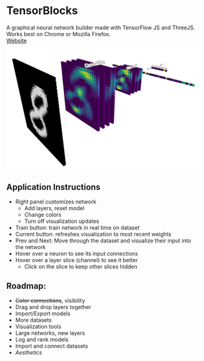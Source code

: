# TensorBlocks

A graphical neural network builder made with TensorFlow JS and ThreeJS. Works best on Chrome or Mozilla Firefox.</br>
[Website](http://tensorblocks.com)

![Prototype](images/model2.PNG)

## Application Instructions
- Right panel customizes network
  * Add layers, reset model
  * Change colors
  * Turn off visualization updates
- Train button: train network in real time on dataset
- Current button: refreshes visualization to most recent weights
- Prev and Next: Move through the dataset and visualize their input into the network
- Hover over a neuron to see its input connections
- Hover over a layer slice (channel) to see it better
  * Click on the slice to keep other slices hidden

## Roadmap:

- <del>Color connections</del>, visibility<br>
- Drag and drop layers together<br>
- Import/Export models<br>
- More datasets<br>
- Visualization tools<br>
- Large networks, new layers<br>
- Log and rank models<br>
- Import and connect datasets<br>
- <i>Aesthetics</i><br>
